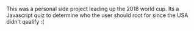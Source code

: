 This was a personal side project leading up the 2018 world cup.  Its a Javascript quiz to determine who the user should root for since the USA didn't qualify :(
